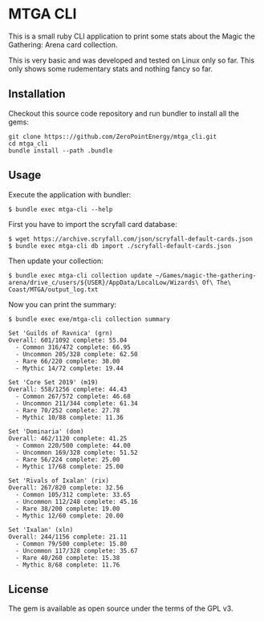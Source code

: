 # MTGA CLI

This is a small ruby CLI application to print some stats about the Magic the Gathering: Arena card collection.

This is very basic and was developed and tested on Linux only so far. This only shows some rudementary stats and nothing fancy so far.

## Installation

Checkout this source code repository and run bundler to install all the gems:

    git clone https:://github.com/ZeroPointEnergy/mtga_cli.git
    cd mtga_cli
    bundle install --path .bundle

## Usage

Execute the application with bundler:

    $ bundle exec mtga-cli --help

First you have to import the scryfall card database:

    $ wget https://archive.scryfall.com/json/scryfall-default-cards.json
    $ bundle exec mtga-cli db import ./scryfall-default-cards.json

Then update your collection:

    $ bundle exec mtga-cli collection update ~/Games/magic-the-gathering-arena/drive_c/users/${USER}/AppData/LocalLow/Wizards\ Of\ The\ Coast/MTGA/output_log.txt

Now you can print the summary:

    $ bundle exec exe/mtga-cli collection summary

    Set 'Guilds of Ravnica' (grn)
    Overall: 601/1092 complete: 55.04
      - Common 316/472 complete: 66.95
      - Uncommon 205/328 complete: 62.50
      - Rare 66/220 complete: 30.00
      - Mythic 14/72 complete: 19.44

    Set 'Core Set 2019' (m19)
    Overall: 558/1256 complete: 44.43
      - Common 267/572 complete: 46.68
      - Uncommon 211/344 complete: 61.34
      - Rare 70/252 complete: 27.78
      - Mythic 10/88 complete: 11.36

    Set 'Dominaria' (dom)
    Overall: 462/1120 complete: 41.25
      - Common 220/500 complete: 44.00
      - Uncommon 169/328 complete: 51.52
      - Rare 56/224 complete: 25.00
      - Mythic 17/68 complete: 25.00

    Set 'Rivals of Ixalan' (rix)
    Overall: 267/820 complete: 32.56
      - Common 105/312 complete: 33.65
      - Uncommon 112/248 complete: 45.16
      - Rare 38/200 complete: 19.00
      - Mythic 12/60 complete: 20.00

    Set 'Ixalan' (xln)
    Overall: 244/1156 complete: 21.11
      - Common 79/500 complete: 15.80
      - Uncommon 117/328 complete: 35.67
      - Rare 40/260 complete: 15.38
      - Mythic 8/68 complete: 11.76 

## License

The gem is available as open source under the terms of the GPL v3.
